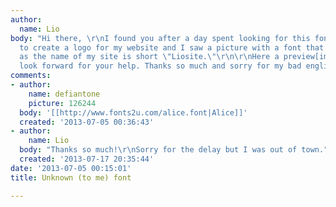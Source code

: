 ```yaml
---
author:
  name: Lio
body: "Hi there, \r\nI found you after a day spent looking for this font.\r\nI'm trying
  to create a logo for my website and I saw a picture with a font that I would use
  as the name of my site is short \"Liosite.\"\r\n\r\nHere a preview[img:sites/default/files/old-images/2013-07-04_18_3520.png]\r\n\r\nI
  look forward for your help. Thanks so much and sorry for my bad english\r\n\r\nlio"
comments:
- author:
    name: defiantone
    picture: 126244
  body: '[[http://www.fonts2u.com/alice.font|Alice]]'
  created: '2013-07-05 00:36:43'
- author:
    name: Lio
  body: "Thanks so much!\r\nSorry for the delay but I was out of town."
  created: '2013-07-17 20:35:44'
date: '2013-07-05 00:15:01'
title: Unknown (to me) font

---
```

